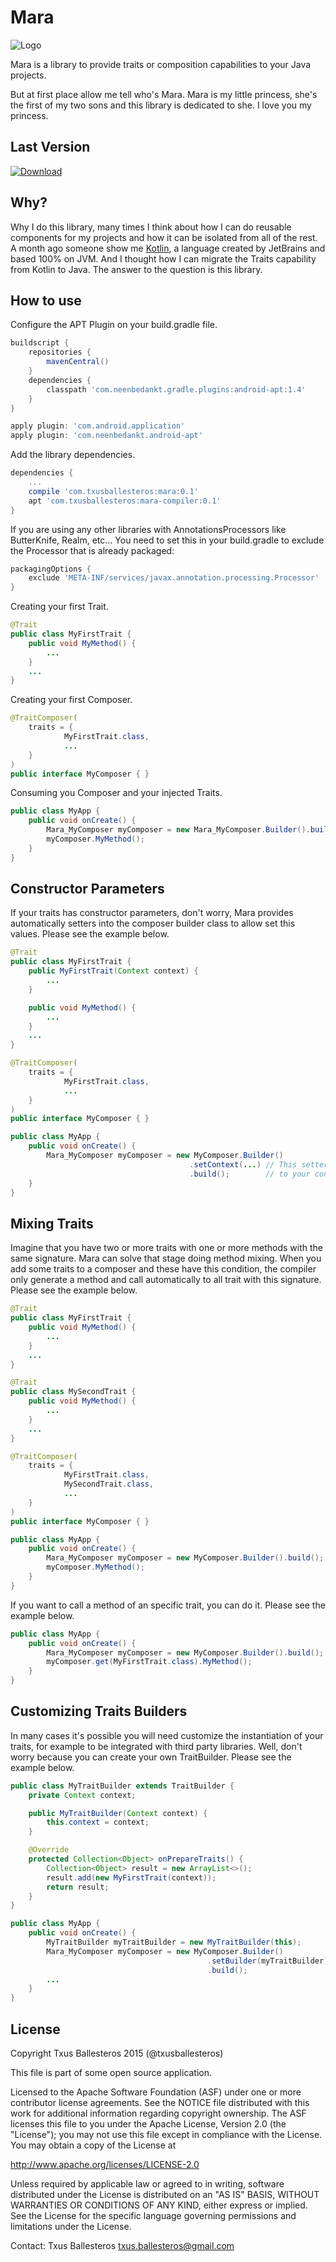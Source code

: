 Mara
=====================

![Logo](assets/logo.png)

Mara is a library to provide traits or composition capabilities to your Java projects.

But at first place allow me tell who's Mara. Mara is my little princess, she's the first of my two sons and this library is dedicated to she. I love you my princess.

## Last Version

[ ![Download](https://api.bintray.com/packages/txusballesteros/maven/mara/images/download.svg) ](https://bintray.com/txusballesteros/maven/mara/_latestVersion)

## Why?

Why I do this library, many times I think about how I can do reusable components for my projects and how it can be isolated from all of the rest. A month ago someone show me [Kotlin](http://kotlinlang.org/docs/reference/traits.html), a language created by JetBrains and based 100% on JVM. And I thought how I can migrate the Traits capability from Kotlin to Java. The answer to the question is this library.

## How to use

Configure the APT Plugin on your build.gradle file.
```groovy
buildscript {
    repositories {
        mavenCentral()
    }
    dependencies {
        classpath 'com.neenbedankt.gradle.plugins:android-apt:1.4'
    }
}

apply plugin: 'com.android.application'
apply plugin: 'com.neenbedankt.android-apt'
```

Add the library dependencies.
```groovy
dependencies {
    ...
    compile 'com.txusballesteros:mara:0.1'
    apt 'com.txusballesteros:mara-compiler:0.1'
}
```

If you are using any other libraries with AnnotationsProcessors like ButterKnife, Realm, etc... You need to set this in your build.gradle to exclude the Processor that is already packaged:
```groovy
packagingOptions {
    exclude 'META-INF/services/javax.annotation.processing.Processor'
}
```

Creating your first Trait.
```java
@Trait
public class MyFirstTrait {
    public void MyMethod() {
        ...
    }
    ...
}
```

Creating your first Composer.
```java
@TraitComposer(
    traits = {
            MyFirstTrait.class,
            ...
    }
)
public interface MyComposer { }
```

Consuming you Composer and your injected Traits.
```java
public class MyApp {
    public void onCreate() {
        Mara_MyComposer myComposer = new Mara_MyComposer.Builder().build();
        myComposer.MyMethod();
    }
}
```

## Constructor Parameters

If your traits has constructor parameters, don't worry, Mara provides automatically
setters into the composer builder class to allow set this values. Please see the example below.

```java
@Trait
public class MyFirstTrait {
    public MyFirstTrait(Context context) {
        ...
    }

    public void MyMethod() {
        ...
    }
    ...
}
```

```java
@TraitComposer(
    traits = {
            MyFirstTrait.class,
            ...
    }
)
public interface MyComposer { }
```

```java
public class MyApp {
    public void onCreate() {
        Mara_MyComposer myComposer = new MyComposer.Builder()
                                        .setContext(...) // This setter has been mapped
                                        .build();        // to your constructor parameter automatically.
    }
}
```

## Mixing Traits

Imagine that you have two or more traits with one or more methods with the same signature. Mara
can solve that stage doing method mixing. When you add some traits to a composer and these have
this condition, the compiler only generate a method and call automatically to all trait with
this signature. Please see the example below.


```java
@Trait
public class MyFirstTrait {
    public void MyMethod() {
        ...
    }
    ...
}

@Trait
public class MySecondTrait {
    public void MyMethod() {
        ...
    }
    ...
}
```

```java
@TraitComposer(
    traits = {
            MyFirstTrait.class,
            MySecondTrait.class,
            ...
    }
)
public interface MyComposer { }
```

```java
public class MyApp {
    public void onCreate() {
        Mara_MyComposer myComposer = new MyComposer.Builder().build();
        myComposer.MyMethod();
    }
}
```

If you want to call a method of an specific trait, you can do it. Please see the example below.

```java
public class MyApp {
    public void onCreate() {
        Mara_MyComposer myComposer = new MyComposer.Builder().build();
        myComposer.get(MyFirstTrait.class).MyMethod();
    }
}
```

## Customizing Traits Builders

In many cases it's possible you will need customize the instantiation of your traits,
for example to be integrated with third party libraries. Well, don't worry because you
can create your own TraitBuilder. Please see the example below.

```java
public class MyTraitBuilder extends TraitBuilder {
    private Context context;

    public MyTraitBuilder(Context context) {
        this.context = context;
    }

    @Override
    protected Collection<Object> onPrepareTraits() {
        Collection<Object> result = new ArrayList<>();
        result.add(new MyFirstTrait(context));
        return result;
    }
}
```

```java
public class MyApp {
    public void onCreate() {
        MyTraitBuilder myTraitBuilder = new MyTraitBuilder(this);
        Mara_MyComposer myComposer = new MyComposer.Builder()
                                            .setBuilder(myTraitBuilder)
                                            .build();
        ...
    }
}
```

## License

Copyright Txus Ballesteros 2015 (@txusballesteros)

This file is part of some open source application.

Licensed to the Apache Software Foundation (ASF) under one
or more contributor license agreements.  See the NOTICE file
distributed with this work for additional information
regarding copyright ownership.  The ASF licenses this file
to you under the Apache License, Version 2.0 (the
"License"); you may not use this file except in compliance
with the License.  You may obtain a copy of the License at

  http://www.apache.org/licenses/LICENSE-2.0

Unless required by applicable law or agreed to in writing,
software distributed under the License is distributed on an
"AS IS" BASIS, WITHOUT WARRANTIES OR CONDITIONS OF ANY
KIND, either express or implied.  See the License for the
specific language governing permissions and limitations
under the License.
 
Contact: Txus Ballesteros <txus.ballesteros@gmail.com>
